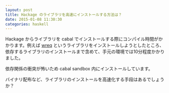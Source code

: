 ```yaml
---
layout: post
title: Hackage のライブラリを高速にインストールする方法は？
date: 2015-01-08 11:30:30
categories: haskell
---
```

<p>Hackage からライブラリを cabal でインストールする際にコンパイル時間がかかります。例えば <a href="http://www.serpentine.com/wreq/doc/wreq-0.1.0.0/html/" rel="nofollow" title="wreq">wreq</a> というライブラリをインストールしようとしたところ、依存するライブラリのインストールまで含めて、手元の環境では10分程度かかりました。</p>

<p>依存関係の衝突が怖いため cabal sandbox 内にインストールしています。</p>

<p>バイナリ配布など、ライブラリのインストールを高速化する手段はあるでしょうか？</p>
